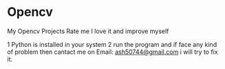 # Opencv
My Opencv Projects
Rate me I love it and improve myself

1 Python is installed in your system
2 run the program and if face any kind of problem then cantact me on Email: ash50744@gmail.com
i will try to fix it.
